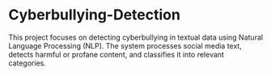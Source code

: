 # Cyberbullying-Detection
This project focuses on detecting cyberbullying in textual data using Natural Language Processing (NLP). The system processes social media text, detects harmful or profane content, and classifies it into relevant categories.

